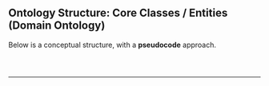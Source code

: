 ## Ontology Structure: Core Classes / Entities (Domain Ontology)                
                
Below is a conceptual structure, with a **pseudocode** approach.         
        
                
                
                                                              
```mermaid                                                              
       
         
```                                                 
                                                            
---                                  
                                  
```pseudocode                                
      
        
                 
```                